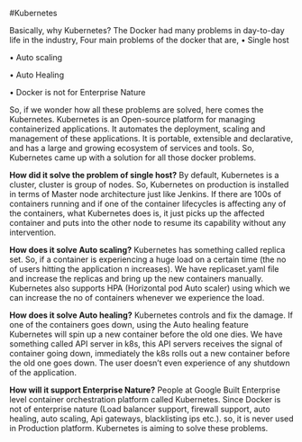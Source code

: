 #Kubernetes

Basically, why Kubernetes?
The Docker had many problems in day-to-day life in the industry,
Four main problems of the docker that are,
•	Single host

•	Auto scaling

•	Auto Healing

•	Docker is not for Enterprise Nature

So, if we wonder how all these problems are solved, here comes the Kubernetes.
Kubernetes is an Open-source platform for managing containerized applications. It automates the deployment, scaling and management of these applications. It is portable, extensible and declarative, and has a large and growing ecosystem of services and tools. 
So, Kubernetes came up with a solution for all those docker problems.

**How did it solve the problem of single host?**
By default, Kubernetes is a cluster, cluster is group of nodes. 
So, Kubernetes on production is installed in terms of Master node architecture just like Jenkins. 
If there are 100s of containers running and if one of the container lifecycles is affecting any of the containers, what Kubernetes does is, it just picks up the affected container and puts into the other node to resume its capability without any intervention.

**How does it solve Auto scaling?**
Kubernetes has something called replica set.
So, if a container is experiencing a huge load on a certain time (the no of users hitting the application n increases). We have replicaset.yaml file and increase the replicas and bring up the new containers manually. Kubernetes also supports HPA (Horizontal pod Auto scaler) using which we can increase the no of containers whenever we experience the load.

**How does it solve Auto healing?**
Kubernetes controls and fix the damage.
If one of the containers goes down, using the Auto healing feature Kubernetes will spin up a new container before the old one dies.
We have something called API server in k8s, this API servers receives the signal of container going down, immediately the k8s rolls out a new container before the old one goes down. The user doesn’t even experience of any shutdown of the application.

**How will it support Enterprise Nature?**
People at Google Built Enterprise level container orchestration platform called Kubernetes.
Since Docker is not of enterprise nature (Load balancer support, firewall support, auto healing, auto scaling, Api gateways, blacklisting ips etc.). so, it is never used in Production platform. Kubernetes is aiming to solve these problems.
